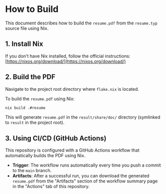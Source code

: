 # How to Build

This document describes how to build the `resume.pdf` from the `resume.typ` source file using Nix.

## 1. Install Nix

If you don't have Nix installed, follow the official instructions:
[https://nixos.org/download/](https://nixos.org/download/)

## 2. Build the PDF

Navigate to the project root directory where `flake.nix` is located.

To build the `resume.pdf` using Nix:
```bash
nix build .#resume
```
This will generate `resume.pdf` in the `result/share/doc/` directory (symlinked to `result` in the project root).

## 3. Using CI/CD (GitHub Actions)

This repository is configured with a GitHub Actions workflow that automatically builds the PDF using Nix.

- **Trigger**: The workflow runs automatically every time you push a commit to the `main` branch.
- **Artifacts**: After a successful run, you can download the generated `resume.pdf` from the "Artifacts" section of the workflow summary page in the "Actions" tab of this repository.